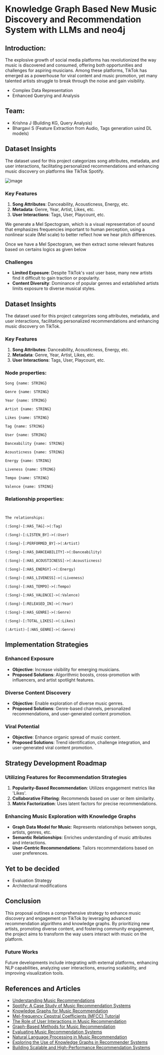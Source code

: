# Knowledge Graph Based New Music Discovery and Recommendation System with LLMs and neo4j



## Introduction:
The explosive growth of social media platforms has revolutionized the way music is discovered and consumed, offering both opportunities and challenges for aspiring musicians. Among these platforms, TikTok has emerged as a powerhouse for viral content and music promotion, yet many talented artists struggle to break through the noise and gain visibility.

- Complex Data Representation
- Enhanced Querying and Analysis


## Team:

- Krishna J   (Building KG, Query Analysis)
- Bhargavi S   (Feature Extraction from Audio, Tags generation usind DL models)

  
## Dataset Insights

The dataset used for this project categorizes song attributes, metadata, and user interactions, facilitating personalized recommendations and enhancing music discovery on platforms like TikTok Spotify.


![image](https://github.com/user-attachments/assets/81e7e498-cce4-4baf-a68b-d621a8d1796e)

### Key Features

1. **Song Attributes**: Danceability, Acousticness, Energy, etc.
2. **Metadata**: Genre, Year, Artist, Likes, etc.
3. **User Interactions**: Tags, User, Playcount, etc.


We generate a Mel Spectogram, which is a visual representation of sound that emphasizes frequencies important to human perception, using a nonlinear scale (Mel scale) to better reflect how we hear pitch differences.

Once we have a Mel Spectogram, we then extract some relevant features based on certains logics as given below


### Challenges

- **Limited Exposure**: Despite TikTok's vast user base, many new artists find it difficult to gain traction or popularity.
- **Content Diversity**: Dominance of popular genres and established artists limits exposure to diverse musical styles.


## Dataset Insights

The dataset used for this project categorizes song attributes, metadata, and user interactions, facilitating personalized recommendations and enhancing music discovery on TikTok.

### Key Features

1. **Song Attributes**: Danceability, Acousticness, Energy, etc.
2. **Metadata**: Genre, Year, Artist, Likes, etc.
3. **User Interactions**: Tags, User, Playcount, etc.



### Node properties:

```
Song {name: STRING}

Genre {name: STRING}

Year {name: STRING}

Artist {name: STRING}

Likes {name: STRING}

Tag {name: STRING}

User {name: STRING}

Danceability {name: STRING}

Acousticness {name: STRING}

Energy {name: STRING}

Liveness {name: STRING}

Tempo {name: STRING}

Valence {name: STRING}

```

### Relationship properties:
```


The relationships:

(:Song)-[:HAS_TAG]->(:Tag)

(:Song)-[:LISTEN_BY]->(:User)

(:Song)-[:PERFORMED_BY]->(:Artist)

(:Song)-[:HAS_DANCEABILITY]->(:Danceability)

(:Song)-[:HAS_ACOUSTICNESS]->(:Acousticness)

(:Song)-[:HAS_ENERGY]->(:Energy)

(:Song)-[:HAS_LIVENESS]->(:Liveness)

(:Song)-[:HAS_TEMPO]->(:Tempo)

(:Song)-[:HAS_VALENCE]->(:Valence)

(:Song)-[:RELEASED_IN]->(:Year)

(:Song)-[:HAS_GENRE]->(:Genre)

(:Song)-[:TOTAL_LIKES]->(:Likes)

(:Artist)-[:HAS_GENRE]->(:Genre)

```

## Implementation Strategies

### Enhanced Exposure

- **Objective**: Increase visibility for emerging musicians.
- **Proposed Solutions**: Algorithmic boosts, cross-promotion with influencers, and artist spotlight features.

### Diverse Content Discovery

- **Objective**: Enable exploration of diverse music genres.
- **Proposed Solutions**: Genre-based channels, personalized recommendations, and user-generated content promotion.

### Viral Potential

- **Objective**: Enhance organic spread of music content.
- **Proposed Solutions**: Trend identification, challenge integration, and user-generated viral content promotion.

## Strategy Development Roadmap

### Utilizing Features for Recommendation Strategies

1. **Popularity-Based Recommendation**: Utilizes engagement metrics like 'Likes'.
2. **Collaborative Filtering**: Recommends based on user or item similarity.
3. **Matrix Factorization**: Uses latent factors for precise recommendations.

### Enhancing Music Exploration with Knowledge Graphs

- **Graph Data Model for Music**: Represents relationships between songs, artists, genres, etc.
- **Semantic Relationships**: Enriches understanding of music attributes and interactions.
- **User-Centric Recommendations**: Tailors recommendations based on user preferences.

## Yet to be decided

- Evaluation Strategy
- Architectural modifications
  




## Conclusion

This proposal outlines a comprehensive strategy to enhance music discovery and engagement on TikTok by leveraging advanced recommendation algorithms and knowledge graphs. By prioritizing new artists, promoting diverse content, and fostering community engagement, the project aims to transform the way users interact with music on the platform.

### Future Works

Future developments include integrating with external platforms, enhancing NLP capabilities, analyzing user interactions, ensuring scalability, and improving visualization tools.

## References and Articles

- [Understanding Music Recommendations](Link)
- [Spotify: A Case Study of Music Recommendation Systems](Link)
- [Knowledge Graphs for Music Recommendation](Link)
- [Mel-frequency Cepstral Coefficients (MFCC) Tutorial](Link)
- [The Role of User Interactions in Music Recommendation](Link)
- [Graph-Based Methods for Music Recommendation](Link)
- [Evaluating Music Recommendation Systems](Link)
- [Natural Language Processing in Music Recommendation](Link)
- [Exploring the Use of Knowledge Graphs in Recommender Systems](Link)
- [Building Scalable and High-Performance Recommendation Systems](Link)

